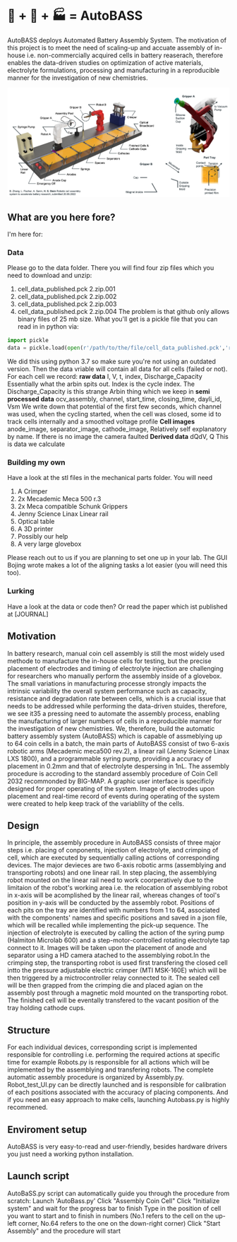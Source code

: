 # :battery: + :robot: + :factory: = AutoBASS 
AutoBASS deploys Automated Battery Assembly System. The motivation of this project is to meet the need of scaling-up and accuate assembly of in-house i.e. non-commercially acquired cells in battery reaserach, therefore enables the data-driven studies on optimization of active materials, electrolyte formulations, processing and manufacturing in a reproducible manner for the investigation of new chemistries.

![](figure1.png)

## What are you here fore?

I'm here for:
### Data
Please go to the data folder. There you will find four zip files which you need to download and unzip:
1. cell_data_published.pck 2.zip.001
2. cell_data_published.pck 2.zip.002
3. cell_data_published.pck 2.zip.003
4. cell_data_published.pck 2.zip.004
The problem is that github only allows binary files of 25 mb size.
What you'll get is a pickle file that you can read in in python via:
```python
import pickle
data = pickle.load(open(r'/path/to/the/file/cell_data_published.pck','rb'))
```
We did this using python 3.7 so make sure you're not using an outdated version.
Then the data vriable will contain all data for all cells (failed or not).
For each cell we record: 
**raw data**
I, V, t, index, Discharge_Capacity
Essentially what the arbin spits out. Index is the cycle index. The Discharge_Capacity is this strange Arbin thing which we keep in
**semi processed data**
ocv_assembly, channel, start_time, closing_time, dayli_id, Vsm
We write down that potential of the first few seconds, which channel was used, when the cycling started, when the cell was closed, some id to track cells internally and a smoothed voltage profile
**Cell images**
anode_image, separator_image, cathode_image,
Relatively self explanatory by name. If there is no image the camera faulted
**Derived data**
dQdV, Q
This is data we calculate

### Building my own
Have a look at the stl files in the mechanical parts folder.
You will need
1. A Crimper
2. 2x Mecademic Meca 500 r.3
3. 2x Meca compatible Schunk Grippers
4. Jenny Science Linax Linear rail
5. Optical table
6. A 3D printer
7. Possibly our help
8. A very large glovebox

Please reach out to us if you are planning to set one up in your lab. The GUI Bojing wrote makes a lot of the aligning tasks a lot easier (you will need this too).


### Lurking
Have a look at the data or code then? Or read the paper which ist published at [JOURNAL]


## Motivation
In battery research, manual coin cell assembly is still the most widely used methode to manufacture the in-house cells for testing, but the precise placement of electrodes and timing of electrolyte injection are challenging for researchers who manually perform the assembly inside of a glovebox. The small variations in manufacturing processe strongly impacts the intrinsic variability the overall system performance such as capacity, resistance and degradation rate between cells, which is a crucial issue that needs to be addressed while performing the data-driven stuides, therefore, we see it35 a pressing need to automate the assembly process, enabling the manufacturing of larger numbers of cells in a reproducible manner for the investigation of new chemistries. We, therefore, build the automatic battery assembly system (AutoBASS) which is capable of assmeblying up to 64 coin cells in a batch, the main parts of AutoBASS consist of two 6-axis robotic arms (Mecademic meca500 rev.2), a linear rail (Jenny Science Linax LXS 1800), and a programmable syring pump, providing a accuracy of placement in 0.2mm and that of electrolyte despersing in 1nL. The assembly procedure is accroding to the standard assembly procedure of Coin Cell 2032 recommonded by BIG-MAP. A graphic user interface is specificly designed for proper operating of the system. Image of electrodes upon placement and real-time record of events during operating of the system were created to help keep track of the variablilty of the cells.

## Design
In principle, the assembly procedure in AutoBASS consists of three major steps i.e. placing of conponents, injection of electrolyte, and crimping of cell, which are executed by sequentially calling actions of corresponding devices. The major devieces are two 6-axis robotic arms (assemblying and transporting robots) and one linear rail. In step placing, the assemblying robot mounted on the linear rail need to work coorperatively due to the limitaion of the robot's working area i.e. the relocation of assemblying robot in x-axis will be acomplished by the linear rail, whereas changes of tool's position in y-axis will be conducted by the assembly robot. Positions of each pits on the tray are identified with numbers from 1 to 64, associated with the components' names and specific positions and saved in a json file, which will be recalled while implementing the pick-up sequence. The injection of electrolyte is executed by calling the action of the syring pump (Halmiton Microlab 600) and a step-motor-controlled rotating electrolyte tap connect to it. Images will be taken upon the placement of anode and separator using a HD camera atached to the assemblying robot.In the crimping step, the transporting robot is used first transfering the closed cell intto the pressure adjustable electric crimper (MTI MSK-160E) which will be then triggered by a mictrocontroller relay connected to it. The sealed cell will be then grapped from the crimping die and placed agian on the assembly post through a magnetic mold mounted on the transporting robot. The finished cell will be eventally transfered to the vacant position of the tray holding cathode cups.

## Structure
For each individual devices, corresponding script is implemented responsible for controlling i.e. performing the required actions at specific time for example Robots.py is responsible for all actions which will be implemented by the assemblying and transfering robots. The complete automatic assembly procedure is organized by Assembly.py. Robot_test_UI.py can be directly launched and is responsible for calibration of each positions associated with the accuracy of placing components. And if you need an easy approach to make cells, launching Autobass.py is highly recommened.

## Enviroment setup
AutoBASS is very easy-to-read and user-friendly,  besides hardware drivers you just need a working python installation.

## Launch script
AutoBaSS.py script can automatically guide you through the procedure from scratch:
    Launch 'AutoBass.py'
    Click "Assembly Coin Cell"
    Click "Initialize system" and wait for the progress bar to finish
    Type in the position of cell you want to start and to finish in numbers (No.1 refers to the cell on the up-left corner, No.64 refers to the one on the down-right corner)
    Click "Start Assembly" and the procedure will start
